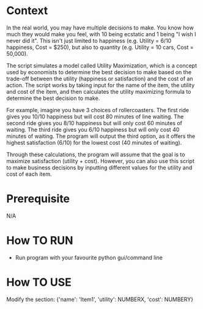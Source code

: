 # Context
In the real world, you may have multiple decisions to make. You know how much they would make you feel, with 10 being ecstatic and 1 being "I wish I never did it". This isn't just limited to happiness (e.g. Utility = 6/10 happiness, Cost = $250), but also to quantity (e.g. Utility = 10 cars, Cost = 50,000).

The script simulates a model called Utility Maximization, which is a concept used by economists to determine the best decision to make based on the trade-off between the utility (happiness or satisfaction) and the cost of an action. The script works by taking input for the name of the item, the utility and cost of the item, and then calculates the utility maximizing formula to determine the best decision to make.

For example, imagine you have 3 choices of rollercoasters. The first ride gives you 10/10 happiness but will cost 80 minutes of line waiting. The second ride gives you 8/10 happiness but will only cost 60 minutes of waiting. The third ride gives you 6/10 happiness but will only cost 40 minutes of waiting. The program will output the third option, as it offers the highest satisfaction (6/10) for the lowest cost (40 minutes of waiting).

Through these calculations, the program will assume that the goal is to maximize satisfaction (utility + cost). However, you can also use this script to make business decisions by inputting different values for the utility and cost of each item.

# Prerequisite
N/A
# How TO RUN
- Run program with your favourite python gui/command line
# How TO USE
Modify the section: {'name': 'Item1', 'utility': NUMBERX, 'cost': NUMBERY}

